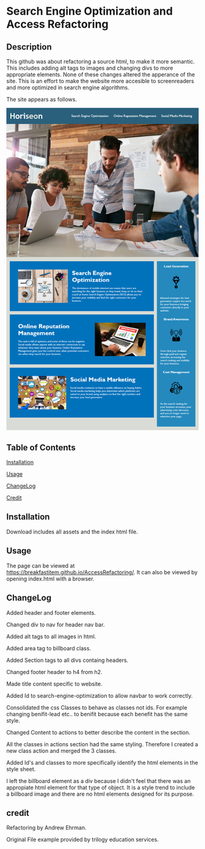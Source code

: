 # Search Engine Optimization and Access Refactoring

## Description
This github was about refactoring a source html, to make it more semantic. This includes adding alt tags to images and changing divs to more appropriate elements. None of these changes altered the apperance of the site. This is an effort to make the website more accesible to screenreaders and more optimized in search engine algorithms.

The site appears as follows.

![site-demo](./assets/images/site-preview.png)

## Table of Contents
[Installation](#installation)

[Usage](#usage)

[ChangeLog](#ChangeLog)

[Credit](#credit)

## Installation
Download includes all assets and the index html file.

## Usage
The page can be viewed at https://breakfastitem.github.io/AccessRefactoring/. It can also be viewed by opening index.html with a browser.

## ChangeLog
Added header and footer elements.

Changed div to nav for header nav bar.

Added alt tags to all images in html.

Added area tag to billboard class.

Added Section tags to all divs containg headers.

Changed footer header to h4 from h2.

Made title content specific to website.

Added Id to search-engine-optimization to allow navbar to work correctly.

Consolidated the css Classes to behave as classes not ids. For example changing benifit-lead etc.. to benifit because each benefit has the same style.

Changed Content to actions to better describe the content in the section.

All the classes in actions section had the same styling. Therefore I created a new class action and merged the 3 classes.

Added Id's and classes to more specifically identify the html elements in the style sheet.

I left the billboard element as a div because I didn't feel that there was an appropiate html element for that type of object. It is a style trend to include a billboard image and there are no html elements designed for its purpose.

## credit
Refactoring by Andrew Ehrman.

Original File example provided by trilogy education services.